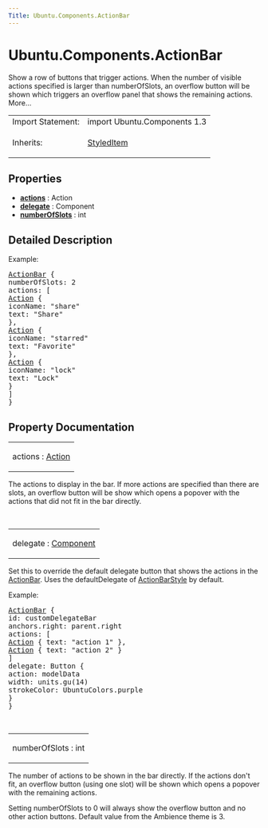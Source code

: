```yaml
---
Title: Ubuntu.Components.ActionBar
---
```


# Ubuntu.Components.ActionBar

<span class="subtitle"></span>
<!-- $$$ActionBar-brief -->
<p>Show a row of buttons that trigger actions. When the number of visible actions specified is larger than numberOfSlots, an overflow button will be shown which triggers an overflow panel that shows the remaining actions. More...</p>
<!-- @@@ActionBar -->
<table class="alignedsummary">
<tr><td class="memItemLeft rightAlign topAlign"> Import Statement:</td><td class="memItemRight bottomAlign"> import Ubuntu.Components 1.3</td></tr><tr><td class="memItemLeft rightAlign topAlign"> Inherits:</td><td class="memItemRight bottomAlign"> <p><a href="Ubuntu.Components.StyledItem.md">StyledItem</a></p>
</td></tr></table><ul>
</ul>
<h2 id="properties">Properties</h2>
<ul>
<li class="fn"><b><b><a href="#actions-prop">actions</a></b></b> : Action</li>
<li class="fn"><b><b><a href="#delegate-prop">delegate</a></b></b> : Component</li>
<li class="fn"><b><b><a href="#numberOfSlots-prop">numberOfSlots</a></b></b> : int</li>
</ul>
<!-- $$$ActionBar-description -->
<h2 id="details">Detailed Description</h2>
</p>
<p>Example:</p>
<pre class="qml"><span class="type"><a href="index.html">ActionBar</a></span> {
<span class="name">numberOfSlots</span>: <span class="number">2</span>
<span class="name">actions</span>: [
<span class="type"><a href="Ubuntu.Components.Action.md">Action</a></span> {
<span class="name">iconName</span>: <span class="string">&quot;share&quot;</span>
<span class="name">text</span>: <span class="string">&quot;Share&quot;</span>
},
<span class="type"><a href="Ubuntu.Components.Action.md">Action</a></span> {
<span class="name">iconName</span>: <span class="string">&quot;starred&quot;</span>
<span class="name">text</span>: <span class="string">&quot;Favorite&quot;</span>
},
<span class="type"><a href="Ubuntu.Components.Action.md">Action</a></span> {
<span class="name">iconName</span>: <span class="string">&quot;lock&quot;</span>
<span class="name">text</span>: <span class="string">&quot;Lock&quot;</span>
}
]
}</pre>
<!-- @@@ActionBar -->
<h2>Property Documentation</h2>
<!-- $$$actions -->
<table class="qmlname"><tr valign="top" id="actions-prop"><td class="tblQmlPropNode"><p><span class="name">actions</span> : <span class="type"><a href="Ubuntu.Components.Action.md">Action</a></span></p></td></tr></table><p>The actions to display in the bar. If more actions are specified than there are slots, an overflow button will be show which opens a popover with the actions that did not fit in the bar directly.</p>
<!-- @@@actions -->
<br/>
<!-- $$$delegate -->
<table class="qmlname"><tr valign="top" id="delegate-prop"><td class="tblQmlPropNode"><p><span class="name">delegate</span> : <span class="type"><a href="../sdk-14.10/QtQml.Component.md">Component</a></span></p></td></tr></table><p>Set this to override the default delegate button that shows the actions in the <a href="index.html">ActionBar</a>. Uses the defaultDelegate of <a href="Ubuntu.Components.Styles.ActionBarStyle.md">ActionBarStyle</a> by default.</p>
<p>Example:</p>
<pre class="qml"><span class="type"><a href="index.html">ActionBar</a></span> {
<span class="name">id</span>: <span class="name">customDelegateBar</span>
<span class="name">anchors</span>.right: <span class="name">parent</span>.<span class="name">right</span>
<span class="name">actions</span>: [
<span class="type"><a href="Ubuntu.Components.Action.md">Action</a></span> { <span class="name">text</span>: <span class="string">&quot;action 1&quot;</span> },
<span class="type"><a href="Ubuntu.Components.Action.md">Action</a></span> { <span class="name">text</span>: <span class="string">&quot;action 2&quot;</span> }
]
<span class="name">delegate</span>: <span class="name">Button</span> {
<span class="name">action</span>: <span class="name">modelData</span>
<span class="name">width</span>: <span class="name">units</span>.<span class="name">gu</span>(<span class="number">14</span>)
<span class="name">strokeColor</span>: <span class="name">UbuntuColors</span>.<span class="name">purple</span>
}
}</pre>
<!-- @@@delegate -->
<br/>
<!-- $$$numberOfSlots -->
<table class="qmlname"><tr valign="top" id="numberOfSlots-prop"><td class="tblQmlPropNode"><p><span class="name">numberOfSlots</span> : <span class="type">int</span></p></td></tr></table><p>The number of actions to be shown in the bar directly. If the actions don't fit, an overflow button (using one slot) will be shown which opens a popover with the remaining actions.</p>
<p>Setting numberOfSlots to 0 will always show the overflow button and no other action buttons. Default value from the Ambience theme is 3.</p>
<!-- @@@numberOfSlots -->
<br/>
